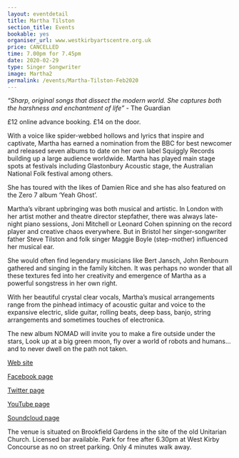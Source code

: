 ```yaml
---
layout: eventdetail
title: Martha Tilston
section_title: Events
bookable: yes
organiser_url: www.westkirbyartscentre.org.uk
price: CANCELLED
time: 7.00pm for 7.45pm
date: 2020-02-29
type: Singer Songwriter
image: Martha2
permalink: /events/Martha-Tilston-Feb2020
---
```


_“Sharp, original songs that dissect the modern world.
She captures both the harshness and enchantment of life”_ - The Guardian

£12 online advance booking. £14 on the door.

With a voice like spider-webbed hollows and lyrics that inspire and captivate, Martha has earned a nomination from the BBC for best newcomer and released seven albums to date on her own label
Squiggly Records building up a large audience worldwide. Martha has played main stage spots at festivals including Glastonbury Acoustic stage, the Australian National Folk festival among others.

She has toured with the likes of Damien Rice and she has also featured on the Zero 7 album ‘Yeah Ghost’.


Martha’s vibrant upbringing was both musical and artistic. In London with her artist mother and theatre director stepfather, there was always late-night piano sessions, Joni Mitchell or Leonard Cohen spinning on the record player and creative chaos everywhere. But in Bristol her singer-songwriter father Steve Tilston and folk singer Maggie Boyle (step-mother) influenced her musical ear.

She would often find legendary musicians like Bert Jansch, John Renbourn gathered and singing in the family kitchen. It was perhaps no wonder that all these textures fed into her creativity and emergence of Martha as a powerful songstress in her own right.


With her beautiful crystal clear vocals, Martha’s musical arrangements range from the pinhead intimacy of acoustic guitar and voice to the expansive electric, slide guitar, rolling beats, deep bass, banjo, string arrangements and sometimes touches of electronica.


The new album NOMAD will invite you to make a fire outside under the stars, Look up at a big green moon, fly over a world of robots and humans... and to never dwell on the path not taken.

[Web site](http://www.marthatilston.co.uk)

[Facebook page](https://www.facebook.com/marthatilston/)

[Twitter page](https://twitter.com/marthatilston)

[YouTube page](https://www.youtube.com/user/squigglyrecords)

[Soundcloud page](https://soundcloud.com/marthatilston)

The venue is situated on Brookfield Gardens in the site of the old Unitarian Church. Licensed bar available. Park for free after 6.30pm at West Kirby Concourse as no on street parking. Only 4 minutes walk away.
